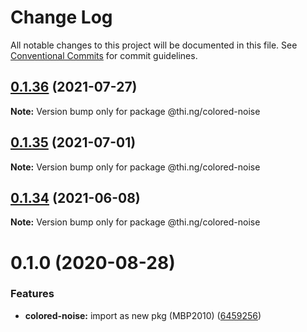 # Change Log

All notable changes to this project will be documented in this file.
See [Conventional Commits](https://conventionalcommits.org) for commit guidelines.

## [0.1.36](https://github.com/thi-ng/umbrella/compare/@thi.ng/colored-noise@0.1.35...@thi.ng/colored-noise@0.1.36) (2021-07-27)

**Note:** Version bump only for package @thi.ng/colored-noise





## [0.1.35](https://github.com/thi-ng/umbrella/compare/@thi.ng/colored-noise@0.1.34...@thi.ng/colored-noise@0.1.35) (2021-07-01)

**Note:** Version bump only for package @thi.ng/colored-noise





## [0.1.34](https://github.com/thi-ng/umbrella/compare/@thi.ng/colored-noise@0.1.33...@thi.ng/colored-noise@0.1.34) (2021-06-08)

**Note:** Version bump only for package @thi.ng/colored-noise





# 0.1.0 (2020-08-28)


### Features

* **colored-noise:** import as new pkg (MBP2010) ([6459256](https://github.com/thi-ng/umbrella/commit/64592562ee4e4374011edc596e28f41b94218b44))
